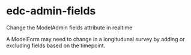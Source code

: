 # edc-admin-fields

Change the ModelAdmin fields attribute in realtime

A ModelForm may need to change in a longitudunal survey by adding or excluding fields based on the timepoint.

 
